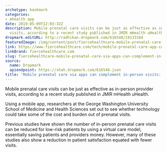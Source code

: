 ```yaml
---
archetype: bookmark
categories:
- mhealth app
date: 2019-05-09T12:03:32Z
description: Mobile prenatal care visits can be just as effective as in-person provider
  visits, according to a recent study published in JMIR mHealth uHealth.
dropmark.editURL: http://radhikan.dropmark.com/616548/19133184
featuredImage: /img/content/post/fiercehealthcare-mobile-prenatal-care-via-apps-can-complement-in-person-visits-study.jpg
link: https://www.fiercehealthcare.com/tech/mobile-prenatal-care-app-complements-person-visits
linkBrand: fiercehealthcare.com
slug: fiercehealthcare-mobile-prenatal-care-via-apps-can-complement-in-person-visits-study
source:
  name: Dropmark
  apiendpoint: https://shah.dropmark.com/616548.json
title: 'Mobile prenatal care via apps can complement in-person visits: study'
---
```

Mobile prenatal care visits can be just as effective as in-person provider visits, according to a recent study published in JMIR mHealth uHealth.

Using a mobile app, researchers at the George Washington University School of Medicine and Health Sciences set out to see whether technology could take some of the cost and burden out of prenatal visits.

Previous studies have shown the number of in-person prenatal care visits can be reduced for low-risk patients by using a virtual care model, essentially saving patients and providers money. However, many of these studies also show a reduction in patient satisfaction equated with fewer visits.

